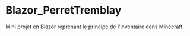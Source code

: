 # Blazor_PerretTremblay

Mini projet en Blazor reprenant le principe de l'inventaire dans Minecraft.